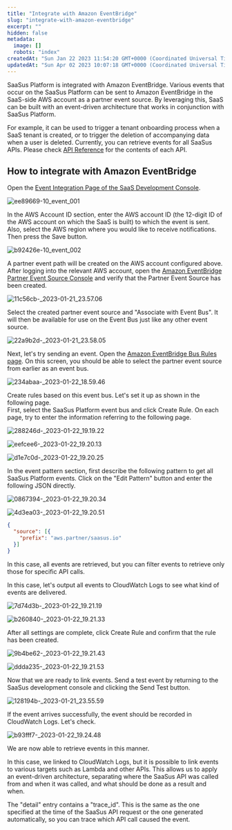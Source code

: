 ```yaml
---
title: "Integrate with Amazon EventBridge"
slug: "integrate-with-amazon-eventbridge"
excerpt: ""
hidden: false
metadata: 
  image: []
  robots: "index"
createdAt: "Sun Jan 22 2023 11:54:20 GMT+0000 (Coordinated Universal Time)"
updatedAt: "Sun Apr 02 2023 10:07:18 GMT+0000 (Coordinated Universal Time)"
---
```

SaaSus Platform is integrated with Amazon EventBridge. Various events that occur on the SaaSus Platform can be sent to Amazon EventBridge in the SaaS-side AWS account as a partner event source. By leveraging this, SaaS can be built with an event-driven architecture that works in conjunction with SaaSus Platform.

For example, it can be used to trigger a tenant onboarding process when a SaaS tenant is created, or to trigger the deletion of accompanying data when a user is deleted. Currently, you can retrieve events for all SaaSus APIs. Please check [API Reference](/docs/reference/getting-started-with-your-api) for the contents of each API.

## How to integrate with Amazon EventBridge

Open the [Event Integration Page of the SaaS Development Console](https://settings.console.saasus.io/integrations/event).

![ee89669-10_event_001](/img/saas-development-console/ee89669-10_event_001.png)

In the AWS Account ID section, enter the AWS account ID (the 12-digit ID of the AWS account on which the SaaS is built) to which the event is sent. Also, select the AWS region where you would like to receive notifications. Then press the Save button.

![b92426e-10_event_002](/img/saas-development-console/b92426e-10_event_002.png)

A partner event path will be created on the AWS account configured above. After logging into the relevant AWS account, open the [Amazon EventBridge Partner Event Source Console](https://ap-northeast-1.console.aws.amazon.com/events/home#/partners) and verify that the Partner Event Source has been created.

![11c56cb-_2023-01-21_23.57.06](/img/saas-development-console/11c56cb-_2023-01-21_23.57.06.png)

Select the created partner event source and "Associate with Event Bus". It will then be available for use on the Event Bus just like any other event source.

![22a9b2d-_2023-01-21_23.58.05](/img/saas-development-console/22a9b2d-_2023-01-21_23.58.05.png)

Next, let's try sending an event. Open the [Amazon EventBridge Bus Rules page](https://ap-northeast-1.console.aws.amazon.com/events/home#/rules). On this screen, you should be able to select the partner event source from earlier as an event bus.

![234abaa-_2023-01-22_18.59.46](/img/saas-development-console/234abaa-_2023-01-22_18.59.46.png)

Create rules based on this event bus. Let's set it up as shown in the following page.  
First, select the SaaSus Platform event bus and click Create Rule. On each page, try to enter the information referring to the following page.

![288246d-_2023-01-22_19.19.22](/img/saas-development-console/288246d-_2023-01-22_19.19.22.png)

![eefcee6-_2023-01-22_19.20.13](/img/saas-development-console/eefcee6-_2023-01-22_19.20.13.png)

![d1e7c0d-_2023-01-22_19.20.25](/img/saas-development-console/d1e7c0d-_2023-01-22_19.20.25.png)

In the event pattern section, first describe the following pattern to get all SaaSus Platform events. Click on the "Edit Pattern" button and enter the following JSON directly.

![0867394-_2023-01-22_19.20.34](/img/saas-development-console/0867394-_2023-01-22_19.20.34.png)

![4d3ea03-_2023-01-22_19.20.51](/img/saas-development-console/4d3ea03-_2023-01-22_19.20.51.png)

```json
{
  "source": [{
    "prefix": "aws.partner/saasus.io"
  }]
}
```

In this case, all events are retrieved, but you can filter events to retrieve only those for specific API calls.

In this case, let's output all events to CloudWatch Logs to see what kind of events are delivered.

![7d74d3b-_2023-01-22_19.21.19](/img/saas-development-console/7d74d3b-_2023-01-22_19.21.19.png)

![b260840-_2023-01-22_19.21.33](/img/saas-development-console/b260840-_2023-01-22_19.21.33.png)

After all settings are complete, click Create Rule and confirm that the rule has been created.

![9b4be62-_2023-01-22_19.21.43](/img/saas-development-console/9b4be62-_2023-01-22_19.21.43.png)

![ddda235-_2023-01-22_19.21.53](/img/saas-development-console/ddda235-_2023-01-22_19.21.53.png)

Now that we are ready to link events. Send a test event by returning to the SaaSus development console and clicking the Send Test button.

![128194b-_2023-01-21_23.55.59](/img/saas-development-console/128194b-_2023-01-21_23.55.59.png)

If the event arrives successfully, the event should be recorded in CloudWatch Logs. Let's check.

![b93fff7-_2023-01-22_19.24.48](/img/saas-development-console/b93fff7-_2023-01-22_19.24.48.png)

We are now able to retrieve events in this manner.

In this case, we linked to CloudWatch Logs, but it is possible to link events to various targets such as Lambda and other APIs. This allows us to apply an event-driven architecture, separating where the SaaSus API was called from and when it was called, and what should be done as a result and when.

The "detail" entry contains a "trace_id". This is the same as the one specified at the time of the SaaSus API request or the one generated automatically, so you can trace which API call caused the event.
